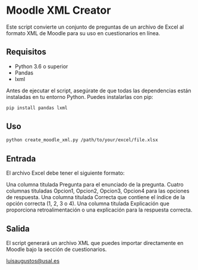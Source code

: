 # Moodle XML Creator

Este script convierte un conjunto de preguntas de un archivo de Excel al formato XML de Moodle para su uso en cuestionarios en línea.

## Requisitos

- Python 3.6 o superior
- Pandas
- lxml

Antes de ejecutar el script, asegúrate de que todas las dependencias están instaladas en tu entorno Python. Puedes instalarlas con pip:

```bash
pip install pandas lxml
```
## Uso
```bash
python create_moodle_xml.py /path/to/your/excel/file.xlsx
```


## Entrada
El archivo Excel debe tener el siguiente formato:

Una columna titulada Pregunta para el enunciado de la pregunta.
Cuatro columnas tituladas Opcion1, Opcion2, Opcion3, Opcion4 para las opciones de respuesta.
Una columna titulada Correcta que contiene el índice de la opción correcta (1, 2, 3 o 4).
Una columna titulada Explicación que proporciona retroalimentación o una explicación para la respuesta correcta.


## Salida
El script generará un archivo XML que puedes importar directamente en Moodle bajo la sección de cuestionarios.

luisaugustos@usal.es

